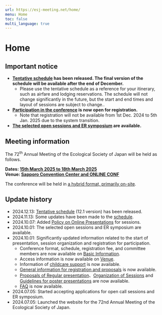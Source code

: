 ```yaml
---
url: https://esj-meeting.net/home/
menu: Home
toc: false
multi_language: true
---
```


# Home

## Important notice
- **[Tentative schedule](program#schedule) has been released. The final version of the schedule will be available after the end of December.**
	- Please use the tentative schedule as a reference for your itinerary, such as airfare and lodging reservations. The schedule will not change significantly in the future, but the start and end times and layout of sessions are subject to change..
- **[Participation in the conference](regist_information#registration-for-participation) is now open for registration.**
	- Note that registration will not be available from 1st Dec. 2024 to 5th Jan. 2025 due to the system transition.
- **[The selected open sessions and ER symposium](schedule_session) are available.**

## Meeting information

The 72<sup>th</sup> Annual Meeting of the Ecological Society of Japan will be held as follows.

**Dates: [15th March 2025 to 18th March 2025](basic_information#schedule)**\
**Venue: [Sapporo Convention Center and ONLINE CONF](venue)**

The conference will be held in [a hybrid format, primarily on-site](basic_information#format-of-the-meeting).

## Update history
- 2024.12.13: [Tentative schedule](program#schedule) (12.1 version) has been released.
- 2024.11.13: Some updates have been made to the [schedule](basic_information#schedule).
- 2024.10.07: Added [Policy on Online Presentations](regist_session#online-support) for sessions.
- 2024.10.01: The selected open sessions and ER symposium are available.
- 2024.10.01: Significantly updated information related to the start of presentation, session organization and registration for participation.
	- Conference format, schedule, registration fee, and committee members are now available on [Basic Information](basic_information).
	- Access information is now available on [Venue](venue).
	- Information of [childcare support](childcare) is now available.
	- [General information for registration and proposals](regist_information) is now available.
	- [Proposals of Regular presentation](regist_oral_poster)、[Organization of Sessions](regist_session) and [Guidelines for poster presentations](for_presentation#poster-presentation) are now available.
	- [FAQ](faq) is now available.
- 2024.07.05: Started accepting applications for open call sessions and ER symposium.
- 2024.07.05: Launched the website for the 72nd Annual Meeting of the Ecological Society of Japan.